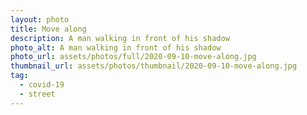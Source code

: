 ```yaml
---
layout: photo
title: Move along
description: A man walking in front of his shadow
photo_alt: A man walking in front of his shadow
photo_url: assets/photos/full/2020-09-10-move-along.jpg
thumbnail_url: assets/photos/thumbnail/2020-09-10-move-along.jpg
tag:
  - covid-19
  - street
---
```


